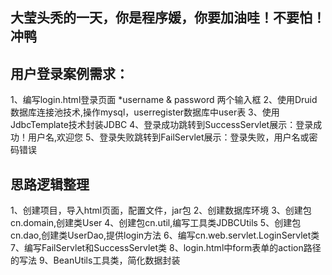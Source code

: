 ## 大莹头秃的一天，你是程序媛，你要加油哇！不要怕！冲鸭

## 用户登录案例需求：
1、编写login.html登录页面
      *username & password 两个输入框
2、使用Druid数据库连接池技术,操作mysql，userregister数据库中user表
3、使用JdbcTemplate技术封装JDBC
4、登录成功跳转到SuccessServlet展示：登录成功！用户名,欢迎您
5、登录失败跳转到FailServlet展示：登录失败，用户名或密码错误

## 思路逻辑整理
1、创建项目，导入html页面，配置文件，jar包
2、创建数据库环境
3、创建包cn.domain,创建类User
4、创建包cn.util,编写工具类JDBCUtils
5、创建包cn.dao,创建类UserDao,提供login方法
6、编写cn.web.servlet.LoginServlet类
7、编写FailServlet和SuccessServlet类
8、login.html中form表单的action路径的写法
9、BeanUtils工具类，简化数据封装

    


